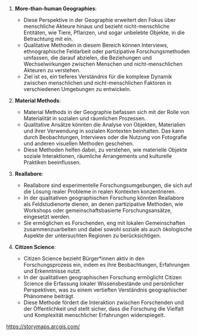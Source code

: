 1. **More-than-human Geographies**:
    
    - Diese Perspektive in der Geographie erweitert den Fokus über menschliche Akteure hinaus und bezieht nicht-menschliche Entitäten, wie Tiere, Pflanzen, und sogar unbelebte Objekte, in die Betrachtung mit ein.
    - Qualitative Methoden in diesem Bereich können Interviews, ethnographische Feldarbeit oder partizipative Forschungsmethoden umfassen, die darauf abzielen, die Beziehungen und Wechselwirkungen zwischen Menschen und nicht-menschlichen Akteuren zu verstehen.
    - Ziel ist es, ein tieferes Verständnis für die komplexe Dynamik zwischen menschlichen und nicht-menschlichen Faktoren in verschiedenen Umgebungen zu entwickeln.
2. **Material Methods**:
    
    - Material Methods in der Geographie befassen sich mit der Rolle von Materialität in sozialen und räumlichen Prozessen.
    - Qualitative Ansätze könnten die Analyse von Objekten, Materialien und ihrer Verwendung in sozialen Kontexten beinhalten. Das kann durch Beobachtungen, Interviews oder die Nutzung von Fotografie und anderen visuellen Methoden geschehen.
    - Diese Methoden helfen dabei, zu verstehen, wie materielle Objekte soziale Interaktionen, räumliche Arrangements und kulturelle Praktiken beeinflussen.
3. **Reallabore**:
    
    - Reallabore sind experimentelle Forschungsumgebungen, die sich auf die Lösung realer Probleme in realen Kontexten konzentrieren.
    - In der qualitativen geographischen Forschung könnten Reallabore als Feldstudienorte dienen, an denen partizipative Methoden, wie Workshops oder gemeinschaftsbasierte Forschungsansätze, eingesetzt werden.
    - Sie ermöglichen es Forschenden, eng mit lokalen Gemeinschaften zusammenzuarbeiten und dabei sowohl soziale als auch ökologische Aspekte der untersuchten Regionen zu berücksichtigen.
4. **Citizen Science**:

    - Citizen Science bezieht Bürger*innen aktiv in den Forschungsprozess ein, indem es ihre Beobachtungen, Erfahrungen und Erkenntnisse nutzt.
    - In der qualitativen geographischen Forschung ermöglicht Citizen Science die Erfassung lokaler Wissensbestände und persönlicher Perspektiven, was zu einem vertieften Verständnis geographischer Phänomene beiträgt.
    - Diese Methode fördert die Interaktion zwischen Forschenden und der Öffentlichkeit und stellt sicher, dass die Forschung die Vielfalt und Komplexität menschlicher Erfahrungen widerspiegelt.


https://storymaps.arcgis.com/
